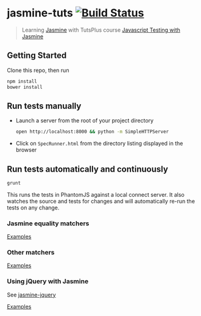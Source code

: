 # jasmine-tuts [![Build Status](https://secure.travis-ci.org/danielabar/jasmine-tuts.png?branch=master)](https://travis-ci.org/danielabar/jasmine-tuts)

> Learning [Jasmine](http://jasmine.github.io/2.0/introduction.html)
with TutsPlus course [Javascript Testing with Jasmine](https://courses.tutsplus.com/courses/javascript-testing-with-jasmine)

## Getting Started

Clone this repo, then run

  ```bash
  npm install
  bower install
  ```

## Run tests manually
* Launch a server from the root of your project directory

  ```bash
  open http://localhost:8000 && python -m SimpleHTTPServer
  ```
* Click on `SpecRunner.html` from the directory listing displayed in the browser

## Run tests automatically and continuously

  ```bash
  grunt
  ```

This runs the tests in PhantomJS against a local connect server.
It also watches the source and tests for changes and will automatically re-run the tests on any change.

### Jasmine equality matchers

[Examples](spec/CalculatorSpec.js)

### Other matchers

[Examples](spec/ExampleSpec.js)

### Using jQuery with Jasmine

See [jasmine-jquery](https://github.com/velesin/jasmine-jquery)

[Examples](spec/DomSpec.js)